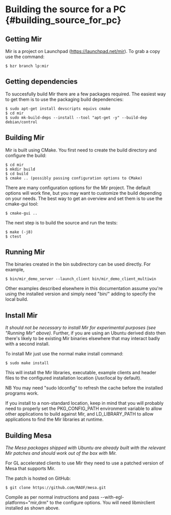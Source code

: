 Building the source for a PC {#building_source_for_pc}
============================

Getting Mir
-----------

Mir is a project on Launchpad (https://launchpad.net/mir). To grab a copy use
the command:

    $ bzr branch lp:mir


Getting dependencies
--------------------

To succesfully build Mir there are a few packages required. The easiest way
to get them is to use the packaging build dependencies:

    $ sudo apt-get install devscripts equivs cmake
    $ cd mir
    $ sudo mk-build-deps --install --tool "apt-get -y" --build-dep debian/control


Building Mir
------------

Mir is built using CMake. You first need to create the build directory and
configure the build:

    $ cd mir
    $ mkdir build
    $ cd build
    $ cmake .. (possibly passing configuration options to CMake)

There are many configuration options for the Mir project. The default options
will work fine, but you may want to customize the build depending on your
needs. The best way to get an overview and set them is to use the cmake-gui
tool:

    $ cmake-gui ..

The next step is to build the source and run the tests:

    $ make (-j8)
    $ ctest


Running Mir
-----------

The binaries created in the bin subdirectory can be used directly. For example,

    $ bin/mir_demo_server --launch_client bin/mir_demo_client_multiwin

Other examples described elsewhere in this documentation assume you're using the
installed version and simply need "bin/" adding to specify the local build.  


Install Mir
-----------

*It should not be necessary to install Mir for experimental purposes (see 
"Running Mir" above).* Further, if you are using an Ubuntu derived disto then
there's likely to be existing Mir binaries elsewhere that may interact badly 
with a second install.

To install Mir just use the normal make install command:

    $ sudo make install

This will install the Mir libraries, executable, example clients and header
files to the configured installation location (/usr/local by default).

NB You may need "sudo ldconfig" to refresh the cache before the installed
programs work.

If you install to a non-standard location, keep in mind that you will probably 
need to properly set the PKG_CONFIG_PATH environment variable to allow other
applications to build against Mir, and LD_LIBRARY_PATH to allow applications to
find the Mir libraries at runtime.


Building Mesa
-------------

*The Mesa packages shipped with Ubuntu are already built with the relevant Mir patches
and should work out of the box with Mir.*

For GL accelerated clients to use Mir they need to use a patched version of Mesa
that supports Mir.

The patch is hosted on GitHub:

    $ git clone https://github.com/RAOF/mesa.git

Compile as per normal instructions and pass --with-egl-platforms="mir,drm" to
the configure options. You will need libmirclient installed as shown above.
